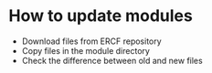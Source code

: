 # How to update modules

- Download files from ERCF repository
- Copy files in the module directory
- Check the difference between old and new files